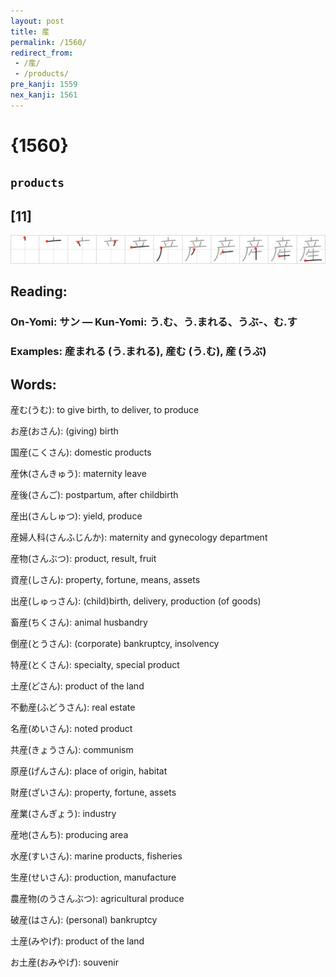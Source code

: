 ```yaml
---
layout: post
title: 産
permalink: /1560/
redirect_from:
 - /産/
 - /products/
pre_kanji: 1559
nex_kanji: 1561
---
```


# {1560}

## `products`

## [11]

<div class="stroke"><img src="../images/E794A3.png" /></div>

## Reading:

### On-Yomi: サン &mdash; Kun-Yomi: う.む、う.まれる、うぶ-、む.す

### Examples: 産まれる (う.まれる), 産む (う.む), 産 (うぶ)

## Words:

産む(うむ): to give birth, to deliver, to produce

お産(おさん): (giving) birth

国産(こくさん): domestic products

産休(さんきゅう): maternity leave

産後(さんご): postpartum, after childbirth

産出(さんしゅつ): yield, produce

産婦人科(さんふじんか): maternity and gynecology department

産物(さんぶつ): product, result, fruit

資産(しさん): property, fortune, means, assets

出産(しゅっさん): (child)birth, delivery, production (of goods)

畜産(ちくさん): animal husbandry

倒産(とうさん): (corporate) bankruptcy, insolvency

特産(とくさん): specialty, special product

土産(どさん): product of the land

不動産(ふどうさん): real estate

名産(めいさん): noted product

共産(きょうさん): communism

原産(げんさん): place of origin, habitat

財産(ざいさん): property, fortune, assets

産業(さんぎょう): industry

産地(さんち): producing area

水産(すいさん): marine products, fisheries

生産(せいさん): production, manufacture

農産物(のうさんぶつ): agricultural produce

破産(はさん): (personal) bankruptcy

土産(みやげ): product of the land

お土産(おみやげ): souvenir

